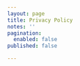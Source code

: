 ```yaml
---
layout: page
title: Privacy Policy
notes: ''
pagination:
  enabled: false
published: false

---
```

